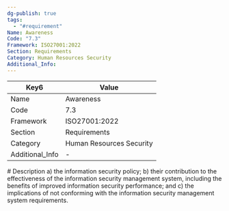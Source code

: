 ```yaml
---
dg-publish: true
tags:
  - "#requirement"
Name: Awareness
Code: "7.3"
Framework: ISO27001:2022
Section: Requirements
Category: Human Resources Security
Additional_Info: 
---
```


<div><table class="dataview table-view-table"><thead class="table-view-thead"><tr class="table-view-tr-header"><th class="table-view-th"><span>Key</span><span class="dataview small-text">6</span></th><th class="table-view-th"><span>Value</span></th></tr></thead><tbody class="table-view-tbody"><tr><td><span>Name</span></td><td><span>Awareness</span></td></tr><tr><td><span>Code</span></td><td><span>7.3</span></td></tr><tr><td><span>Framework</span></td><td><span>ISO27001:2022</span></td></tr><tr><td><span>Section</span></td><td><span>Requirements</span></td></tr><tr><td><span>Category</span></td><td><span>Human Resources Security</span></td></tr><tr><td><span>Additional_Info</span></td><td><span>-</span></td></tr></tbody></table></div>
# Description
a) the information security policy; 
b) their contribution to the effectiveness of the information security management system, including the benefits of improved information security performance; and 
c) the implications of not conforming with the information security management system requirements.

